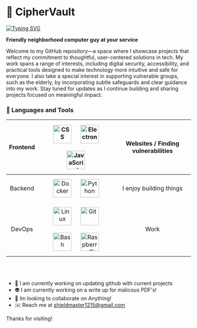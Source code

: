 # 🚴 CipherVault

[![Typing SVG](https://readme-typing-svg.demolab.com/?lines=Thanks+For+Stopping+By;Have+a+Look+Around)](https://git.io/typing-svg)

**Friendly neighborhood computer guy at your service**

Welcome to my GitHub repository—a space where I showcase projects that reflect my commitment to thoughtful, user-centered solutions in tech. 
My work spans a range of interests, 
including digital security, accessibility, 
and practical tools designed to make technology 
more intuitive and safe for everyone. 
I also take a special interest in supporting vulnerable groups, 
such as the elderly, by incorporating subtle safeguards and clear guidance into my work. Stay tuned for 
updates as I continue building and sharing projects focused on meaningful impact.

### 🧰 Languages and Tools
<!--
Empowering all in cybersecurity
-->  


| Frontend | <img style="margin: 10px" src="https://cdn.jsdelivr.net/gh/devicons/devicon/icons/css3/css3-plain.svg" alt="CSS" height="50" /> <img style="margin: 10px" src="https://profilinator.rishav.dev/skills-assets/electron-original.svg" alt="Electron" height="50" /> <img style="margin: 10px" src="https://profilinator.rishav.dev/skills-assets/javascript-original.svg" alt="JavaScript" height="50" /> | Websites / Finding vulnerabilities 
| :---: | :---: | :---: | 
| Backend | <img style="margin: 10px" src="https://profilinator.rishav.dev/skills-assets/docker-original-wordmark.svg" alt="Docker" height="50" /> <img style="margin: 10px" src="https://profilinator.rishav.dev/skills-assets/python-original.svg" alt="Python" height="50" /> | I enjoy building things |
| DevOps |  <img style="margin: 10px" src="https://profilinator.rishav.dev/skills-assets/linux-original.svg" alt="Linux" height="50" /> <img style="margin: 10px" src="https://profilinator.rishav.dev/skills-assets/git-scm-icon.svg" alt="Git" height="50" /> <img style="margin: 10px" src="https://profilinator.rishav.dev/skills-assets/gnu_bash-icon.svg" alt="Bash" height="50" /> <img style="margin: 10px" src="https://upload.wikimedia.org/wikipedia/de/thumb/c/cb/Raspberry_Pi_Logo.svg/570px-Raspberry_Pi_Logo.svg.png" alt="Raspberry Pi" height="50" /> | Work |

<br><br>

- 🤖 I am currently working on updating github with current projects
- 👽 I am currently working on a write up for malicous PDF's!
- 👾 Im looking to collaborate on Anything!
- ✉️ Reach me at shieldmaster1215@gmail.com

Thanks for visiting!
